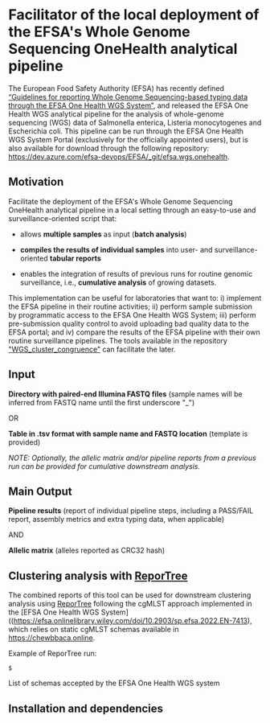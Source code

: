 # Facilitator of the local deployment of the EFSA's Whole Genome Sequencing OneHealth analytical pipeline

The European Food Safety Authority (EFSA) has recently defined [“Guidelines for reporting Whole Genome Sequencing-based typing data through the EFSA One Health WGS System”](https://efsa.onlinelibrary.wiley.com/doi/10.2903/sp.efsa.2022.EN-7413), and released the EFSA One Health WGS analytical pipeline for the analysis of whole-genome sequencing (WGS) data of Salmonella enterica, Listeria monocytogenes and Escherichia coli. This pipeline can be run through the EFSA One Health WGS System Portal (exclusively for the officially appointed users), but is also available for download through the following repository: https://dev.azure.com/efsa-devops/EFSA/_git/efsa.wgs.onehealth.

## Motivation

Facilitate the deployment of the EFSA's Whole Genome Sequencing OneHealth analytical pipeline in a local setting through an easy-to-use and surveillance-oriented script that: 

- allows **multiple samples** as input (**batch analysis**)
  
- **compiles the results of individual samples** into user- and surveillance-oriented **tabular reports**
 
- enables the integration of results of previous runs for routine genomic surveillance, i.e., **cumulative analysis** of growing datasets.

This implementation can be useful for laboratories that want to: i) implement the EFSA pipeline in their routine activities; ii) perform sample submission by programmatic access to the EFSA One Health WGS System; iii) perform pre-submission quality control to avoid uploading bad quality data to the EFSA portal; and iv) compare the results of the EFSA pipeline with their own routine surveillance pipelines. The tools available in the repository ["WGS_cluster_congruence"](https://github.com/insapathogenomics/WGS_cluster_congruence) can facilitate the later.

## Input

**Directory with paired-end Illumina FASTQ files** (sample names will be inferred from FASTQ name until the first underscore "_")

OR

**Table in .tsv format with sample name and FASTQ location** (template is provided)

*NOTE: Optionally, the allelic matrix and/or pipeline reports from a previous run can be provided for cumulative downstream analysis.*

## Main Output

**Pipeline results** (report of individual pipeline steps, including a PASS/FAIL report, assembly metrics and extra typing data, when applicable)

AND

**Allelic matrix** (alleles reported as CRC32 hash) 

## Clustering analysis with [ReporTree](https://github.com/insapathogenomics/ReporTree)

The combined reports of this tool can be used for downstream clustering analysis using [ReporTree](https://github.com/insapathogenomics/ReporTree) following the cgMLST approach implemented in the [EFSA One Health WGS System]((https://efsa.onlinelibrary.wiley.com/doi/10.2903/sp.efsa.2022.EN-7413), which relies on static cgMLST schemas available in https://chewbbaca.online. 

Example of ReporTree run:

    $ 

List of schemas accepted by the EFSA One Health WGS system

## Installation and dependencies


